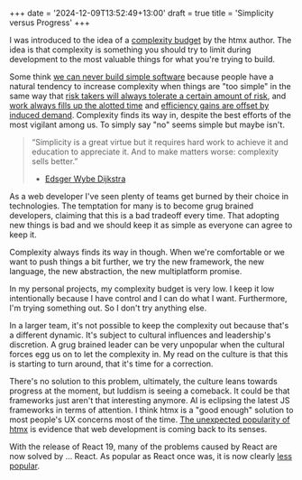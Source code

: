 +++
date = '2024-12-09T13:52:49+13:00'
draft = true
title = 'Simplicity versus Progress'
+++

I was introduced to the idea of a [complexity budget](htmx.org/essays/complexity-budget) by the htmx author. The idea is that complexity is something you should try to limit during development to the most valuable things for what you're trying to build.

Some think [we can never build simple software](https://youtu.be/czzAVuVz7u4?si=HDiLILSN9BjS0lKT) because people have a natural tendency to increase complexity when things are "too simple" in the same way that [risk takers will always tolerate a certain amount of risk](https://en.wikipedia.org/wiki/Risk_compensation), and [work always fills up the alotted time](https://en.wikipedia.org/wiki/Parkinson's_law) and [efficiency gains are offset by induced demand](https://en.wikipedia.org/wiki/Jevons_paradox). Complexity finds its way in, despite the best efforts of the most vigilant among us. To simply say "no" seems simple but maybe isn't.

> “Simplicity is a great virtue but it requires hard work to achieve it and education to appreciate it. And to make matters worse: complexity sells better.”
> - [Edsger Wybe Dijkstra](https://www.goodreads.com/quotes/215637-simplicity-is-a-great-virtue-but-it-requires-hard-work)

As a web developer I've seen plenty of teams get burned by their choice in technologies. The temptation for many is to become grug brained developers, claiming that this is a bad tradeoff every time. That adopting new things is bad and we should keep it as simple as everyone can agree to keep it.

Complexity always finds its way in though. When we're comfortable or we want to push things a bit further, we try the new framework, the new language, the new abstraction, the new multiplatform promise.

In my personal projects, my complexity budget is very low. I keep it low intentionally because I have control and I can do what I want. Furthermore, I'm trying something out. So I don't try anything else.

In a larger team, it's not possible to keep the complexity out because that's a different dynamic. It's subject to cultural influences and leadership's discretion. A grug brained leader can be very unpopular when the cultural forces egg us on to let the complexity in. My read on the culture is that this is starting to turn around, that it's time for a correction.

There's no solution to this problem, ultimately, the culture leans towards progress at the moment, but luddism is seeing a comeback. It could be that frameworks just aren't that interesting anymore. AI is eclipsing the latest JS frameworks in terms of attention. I think htmx is a "good enough" solution to most people's UX concerns most of the time. [The unexpected popularity of htmx](https://www.youtube.com/watch?v=Yu9694zqpWA) is evidence that web development is coming back to its senses.

With the release of React 19, many of the problems caused by React are now solved by ... React. As popular as React once was, it is now clearly [less popular](https://news.ycombinator.com/item?id=42331207).
